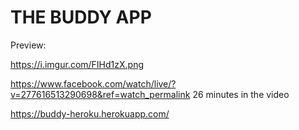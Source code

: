 
# THE BUDDY APP 

Preview:

https://i.imgur.com/FIHd1zX.png


https://www.facebook.com/watch/live/?v=277616513290698&ref=watch_permalink
26 minutes in the video


https://buddy-heroku.herokuapp.com/
